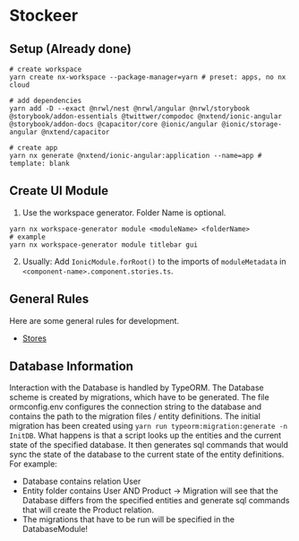 

# Stockeer

## Setup (Already done)
```shell
# create workspace
yarn create nx-workspace --package-manager=yarn # preset: apps, no nx cloud

# add dependencies
yarn add -D --exact @nrwl/nest @nrwl/angular @nrwl/storybook @storybook/addon-essentials @twittwer/compodoc @nxtend/ionic-angular @storybook/addon-docs @capacitor/core @ionic/angular @ionic/storage-angular @nxtend/capacitor

# create app
yarn nx generate @nxtend/ionic-angular:application --name=app # template: blank
```

## Create UI Module

1. Use the workspace generator. Folder Name is optional.
```shell
yarn nx workspace-generator module <moduleName> <folderName>
# example
yarn nx workspace-generator module titlebar gui
```

2. Usually: Add `IonicModule.forRoot()` to the imports of `moduleMetadata` in `<component-name>.component.stories.ts`.

## General Rules

Here are some general rules for development.

- [Stores](./libs/store/README.md)

## Database Information

Interaction with the Database is handled by TypeORM. The Database scheme is created by migrations, which have to be generated.
The file ormconfig.env configures the connection string to the database and contains the path to the migration files / entity definitions.
The initial migration has been created using `yarn run typeorm:migration:generate -n InitDB`. What happens is that a script looks up the entities and
the current state of the specified database. It then generates sql commands that would sync the state of the database to the current state of the entity definitions.
For example: 
- Database contains relation User
- Entity folder contains User AND Product
-> Migration will see that the Database differs from the specified entities and generate sql commands that will create the Product relation.
- The migrations that have to be run will be specified in the DatabaseModule!